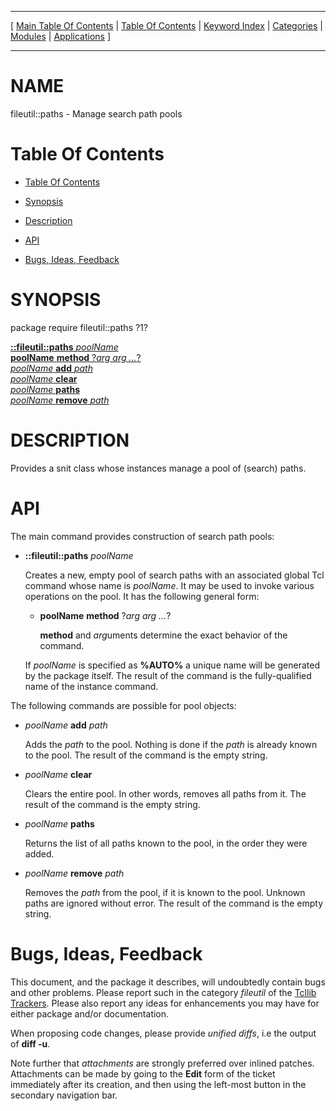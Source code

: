 
[//000000001]: # (fileutil::paths \- )
[//000000002]: # (Generated from file 'paths\.man' by tcllib/doctools with format 'markdown')
[//000000003]: # (fileutil::paths\(n\) 1 tcllib "")

<hr> [ <a href="../../../../toc.md">Main Table Of Contents</a> &#124; <a
href="../../../toc.md">Table Of Contents</a> &#124; <a
href="../../../../index.md">Keyword Index</a> &#124; <a
href="../../../../toc0.md">Categories</a> &#124; <a
href="../../../../toc1.md">Modules</a> &#124; <a
href="../../../../toc2.md">Applications</a> ] <hr>

# NAME

fileutil::paths \- Manage search path pools

# <a name='toc'></a>Table Of Contents

  - [Table Of Contents](#toc)

  - [Synopsis](#synopsis)

  - [Description](#section1)

  - [API](#section2)

  - [Bugs, Ideas, Feedback](#section3)

# <a name='synopsis'></a>SYNOPSIS

package require fileutil::paths ?1?  

[__::fileutil::paths__ *poolName*](#1)  
[__poolName__ __method__ ?*arg arg \.\.\.*?](#2)  
[*poolName* __add__ *path*](#3)  
[*poolName* __clear__](#4)  
[*poolName* __paths__](#5)  
[*poolName* __remove__ *path*](#6)  

# <a name='description'></a>DESCRIPTION

Provides a snit class whose instances manage a pool of \(search\) paths\.

# <a name='section2'></a>API

The main command provides construction of search path pools:

  - <a name='1'></a>__::fileutil::paths__ *poolName*

    Creates a new, empty pool of search paths with an associated global Tcl
    command whose name is *poolName*\. It may be used to invoke various
    operations on the pool\. It has the following general form:

      * <a name='2'></a>__poolName__ __method__ ?*arg arg \.\.\.*?

        __method__ and *arg*uments determine the exact behavior of the
        command\.

    If *poolName* is specified as __%AUTO%__ a unique name will be
    generated by the package itself\. The result of the command is the
    fully\-qualified name of the instance command\.

The following commands are possible for pool objects:

  - <a name='3'></a>*poolName* __add__ *path*

    Adds the *path* to the pool\. Nothing is done if the *path* is already
    known to the pool\. The result of the command is the empty string\.

  - <a name='4'></a>*poolName* __clear__

    Clears the entire pool\. In other words, removes all paths from it\. The
    result of the command is the empty string\.

  - <a name='5'></a>*poolName* __paths__

    Returns the list of all paths known to the pool, in the order they were
    added\.

  - <a name='6'></a>*poolName* __remove__ *path*

    Removes the *path* from the pool, if it is known to the pool\. Unknown
    paths are ignored without error\. The result of the command is the empty
    string\.

# <a name='section3'></a>Bugs, Ideas, Feedback

This document, and the package it describes, will undoubtedly contain bugs and
other problems\. Please report such in the category *fileutil* of the [Tcllib
Trackers](http://core\.tcl\.tk/tcllib/reportlist)\. Please also report any ideas
for enhancements you may have for either package and/or documentation\.

When proposing code changes, please provide *unified diffs*, i\.e the output of
__diff \-u__\.

Note further that *attachments* are strongly preferred over inlined patches\.
Attachments can be made by going to the __Edit__ form of the ticket
immediately after its creation, and then using the left\-most button in the
secondary navigation bar\.

